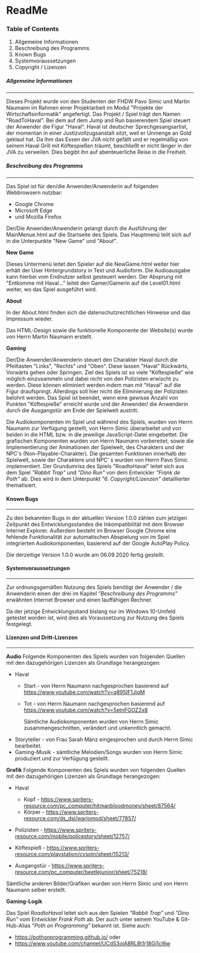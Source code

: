 ﻿# ReadMe 

### Table of Contents
1) Allgemeine Informationen
2) Beschreibung des Programms
3) Known Bugs
4) Systemvoraussetzungen
5) Copyright / Lizenzen


##### Allgemeine Informationen
***
Dieses Projekt wurde von den Studenten der FHDW Pavo Simic und Martin Naumann im Rahmen
einer Projektarbeit im Modul "Projekte der Wirtschaftsinformatik" angefertigt.
Das Projekt / Spiel trägt den Namen "RoadToHaval". Bei dem auf dem Jump and Run basierendem Spiel steuert
der Anwender die Figur "Haval". 
Haval ist deutscher Sprechgesangsartist, der momentan in einer Justizvollzugsanstalt sitzt, weil er Unmenge an Gold geklaut hat.
Da ihm das Essen der JVA nicht gefällt und er regelmäßig von seinem Haval Grill mit Köftespießen träumt, beschließt
er nicht länger in der JVA zu verweilen. Dies begibt ihn auf abenteuerliche Reise in die Freiheit.

##### Beschreibung des Programms
***
Das Spiel ist für den/die Anwender/Anwenderin auf folgenden Webbrowsern nutzbar:
* Google Chrome
* Microsoft Edge
* und Mozilla Firefox

Der/Die Anwender/Anwenderin gelangt durch die Ausführung der MainMenue.html auf die Startseite des Spiels. Das Hauptmenü teilt sich auf in die Unterpunkte "New Game" und "About".

**New Game**

Dieses Untermenü leitet den Spieler auf die NewGame.html weiter hier erhält der User Hintergrundstory in Text und Audioform. Die Audioausgabe kann hierbei vom Endnutzer selbst gesteuert werden.
Der Absprung mit "Entkomme mit Haval..." leitet den Gamer/Gamerin auf die Level01.html weiter, wo das Spiel ausgeführt wird.

**About**

In der About.html finden sich die datenschutzrechtlichen Hinweise und das Impressum wieder.

Das HTML-Design sowie die funktionelle Komponente der Website(s) wurde von Herrn Martin Naumann erstellt.

**Gaming**

Der/Die Anwender/Anwenderin steuert den Charakter Haval durch die Pfeiltasten "Links", "Rechts" und "Oben". Diese lassen "Haval" Rückwärts, Vorwärts gehen oder Springen.
Ziel des Spiels ist so viele "Köftespieße" wie möglich einzusammeln und dabei nicht von den Polizisten erwischt zu werden. Diese können eliminiert werden indem man mit "Haval" auf die Figur draufspringt.
Allerdings soll hier nicht die Eliminierung der Polizisten belohnt werden. Das Spiel ist beendet, wenn eine gewisse Anzahl von Punkten "Köftespieße" erreicht wurde und der Anwender/ die Anwenderin durch die Ausgangstür am Ende der Spielwelt austritt. 

Die Audiokomponenten im Spiel und während des Spiels, wurden von Herrn Naumann zur Verfügung gestellt, von Herrn Simic überarbeitet und von beiden in die HTML bzw. in die jeweilige JavaScript-Datei eingebettet.
Die grafischen Komponenten wurden von Herrn Naumann vorbereitet, sowie die Implementierung der Animationen der Spielwelt, des Charakters und der NPC's (Non-Playable-Charakter).
Die gesamten Funktionen innerhalb der Spielwelt, sowie der Charaktere und NPC' s wurden von Herrn Pavo Simic implementiert. Der Grundumriss des Spiels "RoadtoHaval" leitet sich aus dem Spiel *"Rabbit Trap"* und *"Dino Run"* von dem Entwickler *"Frank de Poth"* ab. Dies wird in dem Unterpunkt *"6. Copyright/Lizenzen"* detaillierter thematisiert.

#### Known Bugs
***
Zu den bekannten Bugs in der aktuellen Version 1.0.0 zählen zum jetzigen Zeitpunkt des Entwicklungsstandes die Inkompatibilität mit dem Browser Internet Explorer.
Außerdem besteht im Browser Google Chrome eine fehlende Funktionalität zur automatischen Abspielung von im Spiel integrierten Audiokomponenten, basierend auf der Google AutoPlay Policy.

Die derzeitige Version 1.0.0 wurde am 06.09.2020 fertig gestellt.

#### Systemvoraussetzungen
***
Zur ordnungsgemäßen Nutzung des Spiels benötigt der Anwender / die Anwenderin einen der drei im Kapitel *"Beschreibung des Programms"*
erwähnten Internet Browser und einen lauffähigen Rechner.

Da der jetzige Entwicklungsstand bislang nur im Windows 10-Umfeld getestet worden ist, wird dies als Voraussetzung zur Nutzung des Spiels festgelegt.
 
 

#### Lizenzen und Dritt-Lizenzen
***

**Audio**
Folgende Komponenten des Spiels wurden von folgenden Quellen mit den dazugehörigen Lizenzen als Grundlage herangezogen:
* Haval 
  * Start - von Herrn Naumann nachgesprochen basierend auf https://www.youtube.com/watch?v=q895IF1JjqM
  * Tot - von Herrn Naumann nachgesprochen basierend auf https://www.youtube.com/watch?v=5etnFGOZ2x8
  
    Sämtliche Audiokomponenten wurden von Herrn Simic zusammengeschnitten, verändert und unkenntlich gemacht.
* Storyteller - von Frau Sarah Mänz eingesprochen und durch Herrn Simic bearbeitet.
* Gaming-Musik - sämtliche Melodien/Songs wurden von Herrn Simic produziert und zur Verfügung gestellt.

**Grafik**
Folgende Komponenten des Spiels wurden von folgenden Quellen mit den dazugehörigen Lizenzen als Grundlage herangezogen:
* Haval  
  * Kopf - https://www.spriters-resource.com/pc_computer/hitmanbloodmoney/sheet/87564/
  * Körper - https://www.spriters-resource.com/ds_dsi/wariomod/sheet/77857/
  
* Polizisten - https://www.spriters-resource.com/mobile/policestory/sheet/12757/

* Köftespieß - https://www.spriters-resource.com/playstation/cvsotn/sheet/15213/

* Ausgangstür - https://www.spriters-resource.com/pc_computer/beetlejunior/sheet/75218/

Sämtliche anderen Bilder/Grafiken wurden von Herrn Simic und von Herrn Naumann selber erstellt.

**Gaming-Logik**

Das Spiel *RoadtoHaval* leitet sich aus den Spielen *"Rabbit Trap"* und *"Dino Run"* vom Entwickler *Frank Poth* ab. Der auch unter seinem YouTube & Git-Hub-Alias *"Poth on Programming"* bekannt ist. Siehe auch:
* https://pothonprogramming.github.io/ oder
* https://www.youtube.com/channel/UCdS3ojA8RL8t1r18Gj1cl6w



